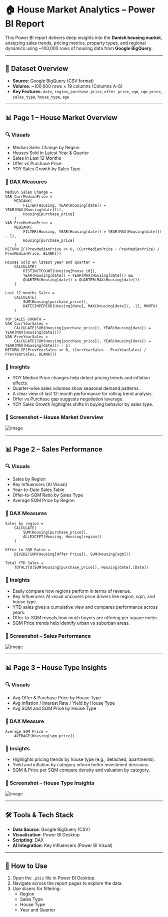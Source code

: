 # 🏠 House Market Analytics – Power BI Report

This Power BI report delivers deep insights into the **Danish housing market**, analyzing sales trends, pricing metrics, property types, and regional dynamics using ~100,000 rows of housing data from **Google BigQuery**.

---

## 📁 Dataset Overview

- **Source**: Google BigQuery (CSV format)
- **Volume**: ~100,000 rows × 19 columns (Columns A–S)
- **Key Features**: `date`, `region`, `purchase_price`, `offer_price`, `sqm`, `sqm_price`, `sales_type`, `house_type`, `age`

---

## 📊 Page 1 – House Market Overview

### 🔍 Visuals

- Median Sales Change by Region
- Houses Sold in Latest Year & Quarter
- Sales in Last 12 Months
- Offer vs Purchase Price
- YOY Sales Growth by Sales Type

### 🧮 DAX Measures

```dax
Mediun Sales Change = 
VAR CurrMedianPrice = 
    MEDIANX(
        FILTER(Housing, YEAR(Housing[date]) = YEAR(MAX(Housing[date]))),
        Housing[purchase_price]
    )
VAR PrevMedianPrice = 
    MEDIANX(
        FILTER(Housing, YEAR(Housing[date]) = YEAR(MAX(Housing[date])) - 1),
        Housing[purchase_price]
    )
RETURN IF(PrevMedianPrice <> 0, (CurrMedianPrice - PrevMedianPrice) / PrevMedianPrice, BLANK())
```

```dax
Houses Sold on latest year and quarter = 
    CALCULATE(
        DISTINCTCOUNT(Housing[house_id]),
        YEAR(Housing[date]) = YEAR(MAX(Housing[date])) &&
        QUARTER(Housing[date]) = QUARTER(MAX(Housing[date]))
    )
```

```dax
Last 12 months Sales = 
    CALCULATE(
        SUM(Housing[purchase_price]),
        DATESINPERIOD(Housing[date], MAX(Housing[date]), -12, MONTH)
    )
```

```dax
YOY_SALES_GROWTH = 
VAR CurrYearSales = 
    CALCULATE(SUM(Housing[purchase_price]), YEAR(Housing[date]) = YEAR(MAX(Housing[date])))
VAR PrevYearSales = 
    CALCULATE(SUM(Housing[purchase_price]), YEAR(Housing[date]) = YEAR(MAX(Housing[date])) - 1)
RETURN IF(PrevYearSales <> 0, (CurrYearSales - PrevYearSales) / PrevYearSales, BLANK())
```

### 🧠 Insights

- YOY Median Price changes help detect pricing trends and inflation effects.
- Quarter-wise sales volumes show seasonal demand patterns.
- A clear view of last 12-month performance for rolling trend analysis.
- Offer vs Purchase gap suggests negotiation leverage.
- YOY Sales Growth highlights shifts in buying behavior by sales type.

### 📸 Screenshot – House Market Overview  
![image](https://github.com/user-attachments/assets/d0f8c957-67d0-47bc-9684-4f49b89da85f)


---

## 📊 Page 2 – Sales Performance

### 🔍 Visuals

- Sales by Region
- Key Influencers (AI Visual)
- Year-to-Date Sales Table
- Offer-to-SQM Ratio by Sales Type
- Average SQM Price by Region

### 🧮 DAX Measures

```dax
Sales by region = 
    CALCULATE(
        SUM(Housing[purchase_price]),
        ALLEXCEPT(Housing, Housing[region])
    )
```

```dax
Offer to SQM Ratio = 
    DIVIDE(SUM(Housing[Offer Price]), SUM(Housing[sqm]))
```

```dax
Total YTD Sales = 
    TOTALYTD(SUM(Housing[purchase_price]), Housing[date].[Date])
```

### 🧠 Insights

- Easily compare how regions perform in terms of revenue.
- Key Influencers AI visual uncovers price drivers like region, sqm, and house type.
- YTD sales gives a cumulative view and compares performance across years.
- Offer-to-SQM reveals how much buyers are offering per square meter.
- SQM Price trends help identify urban vs suburban areas.

### 📸 Screenshot – Sales Performance  
![image](https://github.com/user-attachments/assets/41e5445c-4045-46e1-8817-61f3f24c19ee)


---

## 📊 Page 3 – House Type Insights

### 🔍 Visuals

- Avg Offer & Purchase Price by House Type
- Avg Inflation / Interest Rate / Yield by House Type
- Avg SQM and SQM Price by House Type

### 🧮 DAX Measure

```dax
Average SQM Price = 
    AVERAGE(Housing[sqm_price])
```

### 🧠 Insights

- Highlights pricing trends by house type (e.g., detached, apartments).
- Yield and inflation by category inform better investment decisions.
- SQM & Price per SQM compare density and valuation by category.

### 📸 Screenshot – House Type Insights  
![image](https://github.com/user-attachments/assets/4cf1d81f-526b-453d-9a6c-ef34fecf07ec)


---

## 🛠️ Tools & Tech Stack

- **Data Source**: Google BigQuery (CSV)
- **Visualization**: Power BI Desktop
- **Scripting**: DAX
- **AI Integration**: Key Influencers (Power BI Visual)

---

## 🚀 How to Use

1. Open the `.pbix` file in Power BI Desktop.
2. Navigate across the report pages to explore the data.
3. Use slicers for filtering:
   - Region
   - Sales Type
   - House Type
   - Year and Quarter
